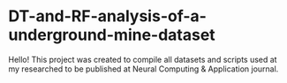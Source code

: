 # DT-and-RF-analysis-of-a-underground-mine-dataset

Hello! This project was created to compile all datasets and scripts used at my researched to be published at Neural Computing & Application journal.
